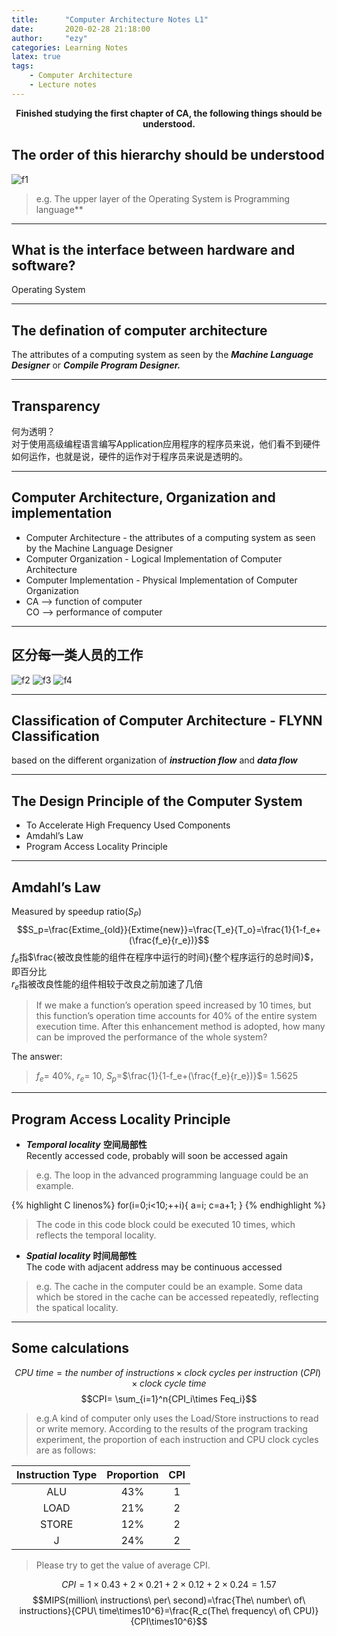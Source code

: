 ```yaml
---
title:      "Computer Architecture Notes L1"
date:       2020-02-28 21:18:00
author:     "ezy"
categories: Learning Notes
latex: true
tags:
    - Computer Architecture
    - Lecture notes
---
```

 **<center>Finished studying the first chapter of CA, the following things should be understood.</center>**

## The order of this hierarchy should be understood

   ![f1]({{site.baseurl}}/assets/images/images_of_blog/CA_notes_L1_f1.png)
> e.g. The upper layer of the Operating System is Programming language**

***
## What is the interface between hardware and software?  
  Operating System

***
## The defination of computer architecture
  The attributes of a computing system as seen by the ***Machine Language Designer*** or ***Compile Program Designer.***

***
## Transparency  
   何为透明？  
   对于使用高级编程语言编写Application应用程序的程序员来说，他们看不到硬件如何运作，也就是说，硬件的运作对于程序员来说是透明的。

***
## Computer Architecture, Organization and implementation   
   * Computer Architecture - the attributes of a  computing system as seen by the Machine Language Designer 
   * Computer Organization - Logical Implementation of Computer Architecture
   * Computer Implementation - Physical Implementation of Computer Organization
   * CA --> function of computer  
    CO --> performance of computer

***
## 区分每一类人员的工作
   ![f2]({{site.baseurl}}/assets/images/images_of_blog/CA_notes_L1_f2.PNG)
   ![f3]({{site.baseurl}}/assets/images/images_of_blog/CA_notes_L1_f3.PNG)
   ![f4]({{site.baseurl}}/assets/images/images_of_blog/CA_notes_L1_f4.PNG)

***
## Classification of Computer Architecture - FLYNN Classification  
based on the different organization of ***instruction flow*** and ***data flow***

***
## The Design Principle of the Computer System
   * To Accelerate High Frequency Used Components
   * Amdahl’s Law
   * Program Access Locality Principle

***
## Amdahl’s Law
Measured by speedup ratio($S_P$)
   $$S_p=\frac{Extime_{old}}{Extime{new}}=\frac{T_e}{T_o}=\frac{1}{1-f_e+(\frac{f_e}{r_e})}$$
   $f_e$指$\frac{被改良性能的组件在程序中运行的时间}{整个程序运行的总时间}$，即百分比  
   $r_e$指被改良性能的组件相较于改良之前加速了几倍  
   > If we make a function’s operation speed increased by 10 times, but this function’s operation time accounts for 40% of the entire system execution time. After this enhancement method is adopted, how many can be improved the performance of the whole system?  

   The answer:
   > $f_e$= 40%, $r_e$= 10, $S_p$=$\frac{1}{1-f_e+(\frac{f_e}{r_e})}$= 1.5625

***
## Program Access Locality Principle
* ***Temporal locality***  **空间局部性**  
Recently accessed code, probably will soon be accessed again

> e.g. The loop in the advanced programming language could be an example.

{% highlight C linenos%}
      for(i=0;i<10;++i){
         a=i;
         c=a+1;
      }
{% endhighlight %}
      
> The code in this code block could be executed 10 times, which reflects the temporal locality.

* ***Spatial locality***  **时间局部性**  
The code with adjacent address may be continuous accessed

> e.g. The cache in the computer could be an example. Some data which be stored in the cache can be accessed repeatedly, reflecting the spatical locality.

***
## Some calculations
   $$CPU\ time = the\ number\ of\ instructions \times clock\ cycles\ per\ instruction\ (CPI) \times clock\ cycle\ time$$
   $$CPI= \sum_{i=1}^n{CPI_i\times Feq_i}$$
   > e.g.A kind of computer only uses the Load/Store instructions to read or write memory. According to the results of the program tracking experiment, the proportion of each instruction and CPU clock cycles are as follows: 
    
   Instruction Type | Proportion | CPI
   :-: | :-: | :-: 
   ALU | 43% | 1
   LOAD|21%|2
   STORE|12%|2
   J|24%|2 

   > Please try to get the value of average CPI. 

   $$CPI=1\times0.43+2\times0.21+2\times0.12+2\times0.24=1.57$$
   $$MIPS(million\ instructions\ per\ second)=\frac{The\ number\ of\ instructions}{CPU\ time\times10^6}=\frac{R_c(The\ frequency\ of\ CPU)}{CPI\times10^6}$$
